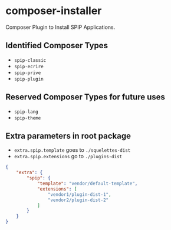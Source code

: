 # composer-installer

Composer Plugin to Install SPIP Applications.

## Identified Composer Types

- `spip-classic`
- `spip-ecrire`
- `spip-prive`
- `spip-plugin`

## Reserved Composer Types for future uses

- `spip-lang`
- `spip-theme`

## Extra parameters in root package

- `extra.spip.template` goes to `./squelettes-dist`
- `extra.spip.extensions` go to `./plugins-dist`

```json
{
    "extra": {
        "spip": {
            "template": "vendor/default-template",
            "extensions": [
                "vendor1/plugin-dist-1",
                "vendor2/plugin-dist-2"
            ]
        }
    }
}
```
